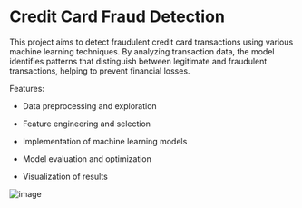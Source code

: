 # **Credit Card Fraud Detection**

This project aims to detect fraudulent credit card transactions using various machine learning techniques. By analyzing transaction data, the model identifies patterns that distinguish between legitimate and fraudulent transactions, helping to prevent financial losses.

Features:

* Data preprocessing and exploration

* Feature engineering and selection

* Implementation of machine learning models

* Model evaluation and optimization

* Visualization of results








![image](https://github.com/user-attachments/assets/501d55ac-aeb8-4633-b98c-8608a60c487d)
